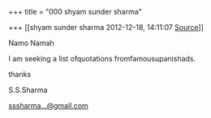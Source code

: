 +++
title = "000 shyam sunder sharma"

+++
[[shyam sunder sharma	2012-12-18, 14:11:07 [Source](https://groups.google.com/g/bvparishat/c/sUdQuC8gZ8U)]]



Namo Namah

I am seeking a list ofquotations fromfamousupanishads.

thanks  

  

  

S.S.Sharma

[sssharma...@gmail.com]()

